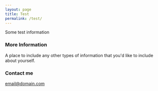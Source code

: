 ```yaml
---
layout: page
title: Test
permalink: /test/
---
```


Some test information

### More Information

A place to include any other types of information that you'd like to include about yourself.

### Contact me

[email@domain.com](mailto:email@domain.com)
